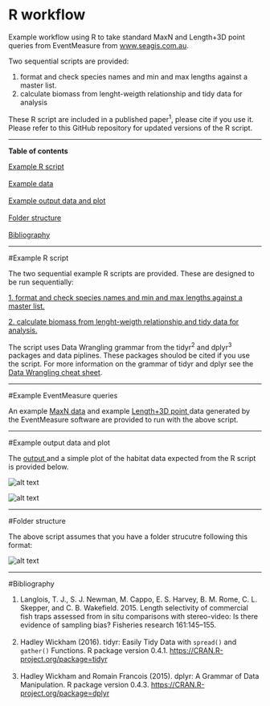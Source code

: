 # R workflow 
Example workflow using R to take standard MaxN and Length+3D point queries from EventMeasure from www.seagis.com.au.

Two sequential scripts are provided:
1. format and check species names and min and max lengths against a master list.
2. calculate biomass from lenght-weigth relationship and tidy data for analysis

These R script are included in a published paper<sup>1</sup>, please cite if you use it.
Please refer to this GitHub repository for updated versions of the R script.

<HR>
</HR>

<b>Table of contents</b>

[Example R script](#method)<br></br>
[Example data](#transectmeasure-example)<br></br>
[Example output data and plot](#output-example)<br></br>
[Folder structure](#introduction)<br></br>
[Bibliography](#bibliography)

<HR>
</HR>

#<a name="method"></a>Example R script

The two sequential example R scripts are provided. These are designed to be run sequentially:

<a href="https://github.com/TimLanglois/Stereo-or-mono-video-annotation-workflows/blob/master/x_ExampleR_1_Format%20and%20Check.data_160925.R">1. format and check species names and min and max lengths against a master list.</a>

<a href="https://github.com/TimLanglois/Stereo-or-mono-video-annotation-workflows/blob/master/x_ExampleR_2_CalcBiomass%20and%20Tidy%20data%20for%20analysis_160925.R">2. calculate biomass from lenght-weigth relationship and tidy data for analysis.</a>


The script uses Data Wrangling grammar from the tidyr<sup>2</sup> and dplyr<sup>3</sup> packages and data piplines. These packages shoulod be cited if you use the script.
For more information on the grammar of tidyr and dplyr see the <a href="https://www.rstudio.com/wp-content/uploads/2015/02/data-wrangling-cheatsheet.pdf">Data Wrangling cheat sheet</a>. 

<HR>
</HR>

#<a name="transectmeasure-example"></a>Example EventMeasure queries

An example <a href="https://github.com/TimLanglois/Stereo-or-mono-video-annotation-workflows/blob/master/x_ExampleData_1_MaxN.TXT"> MaxN data</a> and example <a href="https://github.com/TimLanglois/Stereo-or-mono-video-annotation-workflows/blob/master/x_ExampleData_2_Length%20and%203Dpoints.TXT"> Length+3D point </a> data generated by the EventMeasure software are provided to run with the above script.

<HR>
</HR>

#<a name="output-example"></a>Example output data and plot

The <a href="https://github.com/TimLanglois/HabitatAnnotation/blob/master/x_Example_R_habitat.output.csv">output </a> and a simple plot of the habitat data expected from the R script is provided below.

![alt text](https://cloud.githubusercontent.com/assets/14978794/18816109/d623e9e6-8374-11e6-81c7-c8ac6fc2241b.png "Example plot of length data")

![alt text](https://cloud.githubusercontent.com/assets/14978794/18816121/1abbc88a-8375-11e6-8b43-b2857cef4bd4.png "Example plot of range data")


<HR>
</HR>

#<a name="introduction"></a>Folder structure

The above script assumes that you have a folder strucutre following this format:

![alt text](https://cloud.githubusercontent.com/assets/14978794/18631738/5438d4a0-7ea6-11e6-83b4-9795445876b9.png "Example folder structure")


<HR>
</HR>

#<a name="bibliography"></a>Bibliography

1. Langlois, T. J., S. J. Newman, M. Cappo, E. S. Harvey, B. M. Rome, C. L. Skepper, and C. B. Wakefield. 2015. Length selectivity of commercial fish traps assessed from in situ comparisons with stereo-video: Is there evidence of sampling bias? Fisheries research 161:145–155.
<br></br>
2. Hadley Wickham (2016). tidyr: Easily Tidy Data with `spread()` and `gather()` Functions. R package version 0.4.1.
  https://CRAN.R-project.org/package=tidyr
<br></br>
3. Hadley Wickham and Romain Francois (2015). dplyr: A Grammar of Data Manipulation. R package version 0.4.3.
  https://CRAN.R-project.org/package=dplyr

